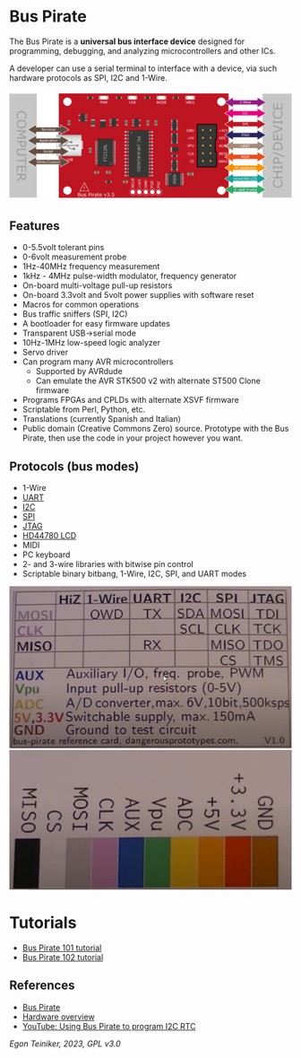 # Bus Pirate 

The Bus Pirate is a **universal bus interface device** designed for programming, 
debugging, and analyzing microcontrollers and other ICs.

A developer can use a serial terminal to interface with a device, via such 
hardware protocols as SPI, I2C and 1-Wire.

![Bus Pirate](BusPirate.png)

## Features

* 0-5.5volt tolerant pins
* 0-6volt measurement probe
* 1Hz-40MHz frequency measurement
* 1kHz - 4MHz pulse-width modulator, frequency generator
* On-board multi-voltage pull-up resistors
* On-board 3.3volt and 5volt power supplies with software reset
* Macros for common operations
* Bus traffic sniffers (SPI, I2C)
* A bootloader for easy firmware updates
* Transparent USB->serial mode
* 10Hz-1MHz low-speed logic analyzer
* Servo driver
* Can program many AVR microcontrollers
    * Supported by AVRdude
    * Can emulate the AVR STK500 v2 with alternate ST500 Clone firmware
* Programs FPGAs and CPLDs with alternate XSVF firmware
* Scriptable from Perl, Python, etc.
* Translations (currently Spanish and Italian)
* Public domain (Creative Commons Zero) source. Prototype with the Bus Pirate, 
    then use the code in your project however you want.


## Protocols (bus modes)

* 1-Wire
* [UART](http://dangerousprototypes.com/docs/UART)
* [I2C](http://dangerousprototypes.com/docs/I2C) 
* [SPI](http://dangerousprototypes.com/docs/SPI_(binary))
* [JTAG](http://dangerousprototypes.com/docs/JTAG)
* [HD44780 LCD](http://dangerousprototypes.com/docs/HD44780_LCDs)
* MIDI
* PC keyboard
* 2- and 3-wire libraries with bitwise pin control
* Scriptable binary bitbang, 1-Wire, I2C, SPI, and UART modes

![Output Pins](BusPirate-Outputs.png)
![Output Pin Colors](BusPirate-Output-Colors.png)

# Tutorials 
* [Bus Pirate 101 tutorial](http://dangerousprototypes.com/docs/Bus_Pirate_101_tutorial)
* [Bus Pirate 102 tutorial](http://dangerousprototypes.com/docs/Bus_Pirate_102_tutorial)


## References
* [Bus Pirate](http://dangerousprototypes.com/docs/Bus_Pirate)
* [Hardware overview](http://dangerousprototypes.com/docs/Hardware_overview)
* [YouTube: Using Bus Pirate to program I2C RTC](https://youtu.be/eWoG4V59R0M?si=RWo948RS2Amc1kdM)

*Egon Teiniker, 2023, GPL v3.0* 